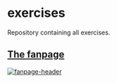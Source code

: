 # exercises

Repository containing all exercises.

## [The fanpage](https://github.com/Aarkan1/exercises/tree/main/the-fanpage)

<a href="https://github.com/Aarkan1/exercises/tree/main/the-fanpage">
    <img src="https://github.com/Aarkan1/exercises/raw/main/the-fanpage/assets/fanpage-header.png" alt="fanpage-header" style="max-width: 100%;">
</a>
